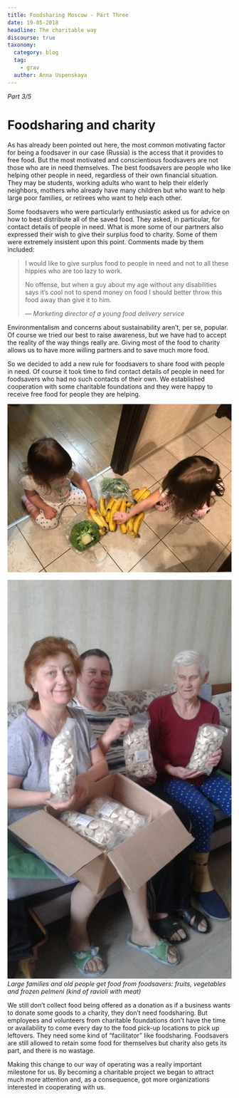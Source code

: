 ```yaml
---
title: Foodsharing Moscow - Part Three
date: 19-05-2018
headline: The charitable way
discourse: true
taxonomy:
  category: blog
  tag:
    - grav
  author: Anna Uspenskaya
---
```

*Part 3/5*

# Foodsharing and charity

As has already been pointed out here, the most common motivating factor for being a foodsaver in our case (Russia) is the access that it provides to free food. But the most motivated and conscientious foodsavers are not those who are in need themselves. The best foodsavers are people who like helping other people in need, regardless of their own financial situation. They may be students, working adults who want to help their elderly neighbors, mothers who already have many children but who want to help large poor families, or retirees who want to help each other.

Some foodsavers who were particularly enthusiastic asked us for advice on how to best distribute all of the saved food. They asked, in particular, for contact details of people in need. What is more some of our partners also expressed their wish to give their surplus food to charity. Some of them were extremely insistent upon this point. Comments made by them included:

> I would like to give surplus food to people in need and not to all these hippies who are too lazy to work.
> 
> No offense, but when a guy about my age without any disabilities says it’s cool not to spend money on food I should better throw this food away than give it to him.
> 
> — *Marketing director of a young food delivery service*

Environmentalism and concerns about sustainability aren’t, per se, popular. Of course we tried our best to raise awareness, but we have had to accept the reality of the way things really are. Giving most of the food to charity allows us to have more willing partners and to save much more food.

So we decided to add a new rule for foodsavers to share food with people in need. Of course it took time to find contact details of people in need for foodsavers who had no such contacts of their own. We established cooperation with some charitable foundations and they were happy to receive free food for people they are helping.

![](children.jpg)

![](elderly.jpg) *Large families and old people get food from foodsavers: fruits, vegetables and frozen pelmeni (kind of ravioli with meat)*

We still don’t collect food being offered as a donation as if a business wants to donate some goods to a charity, they don’t need foodsharing. But employees and volunteers from charitable foundations don’t have the time or availability to come every day to the food pick-up locations to pick up leftovers. They need some kind of “facilitator” like foodsharing. Foodsavers are still allowed to retain some food for themselves but charity also gets its part, and there is no wastage.

Making this change to our way of operating was a really important milestone for us. By becoming a charitable project we began to attract much more attention and, as a consequence, got more organizations interested in cooperating with us.